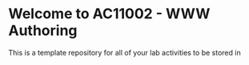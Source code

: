 # Welcome to AC11002 - WWW Authoring

This is a template repository for all of your lab activities to be stored in
